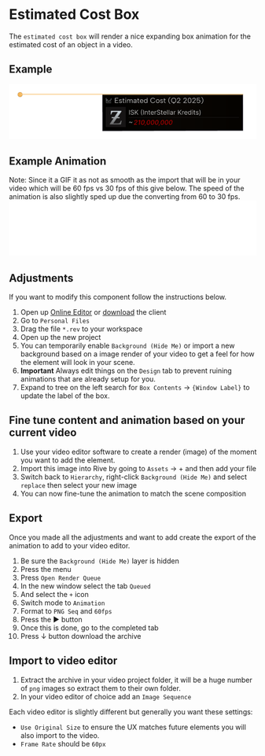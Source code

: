 # Estimated Cost Box
The `estimated cost box` will render a nice expanding box animation for the estimated cost of an object in a video.

## Example 
![example](assets/example.png)

## Example Animation
Note: Since it a GIF it as not as smooth as the import that will be in your video which will be 60 fps vs 30 fps of this give below. The speed of the animation is also slightly sped up due the converting from 60 to 30 fps.
![example](assets/example.gif)

## Adjustments
If you want to modify this component follow the instructions below.
1. Open up [Online Editor](https://editor.rive.app/) or [download](https://rive.app/downloads) the client 
2. Go to `Personal Files`
3. Drag the file `*.rev` to your workspace
4. Open up the new project
5. You can temporarily enable `Background (Hide Me)` or import a new background based on a image render of your video to get a feel for how the element will look in your scene. 
6. **Important** Always edit things on the `Design` tab to prevent ruining animations that are already setup for you.
7. Expand to tree on the left search for `Box Contents` → `{Window Label}` to update the label of the box.

## Fine tune content and animation based on your current video
1. Use your video editor software to create a render (image) of the moment you want to add the element.
2. Import this image into Rive by going to `Assets` → + and then add your file
3. Switch back to `Hierarchy`, right-click `Background (Hide Me)` and select `replace` then select your new image
4. You can now fine-tune the animation to match the scene composition

## Export
Once you made all the adjustments and want to add create the export of the animation to add to your video editor.

1. Be sure the `Background (Hide Me)` layer is hidden
2. Press the menu
3. Press `Open Render Queue`
4. In the new window select the tab `Queued`
5. And select the `+` icon
6. Switch mode to `Animation`
7. Format to `PNG Seq` and `60fps`
8. Press the ▶ button
9. Once this is done, go to the completed tab
10. Press ↓ button download the archive

## Import to video editor

1. Extract the archive in your video project folder, it will be a huge number of `png` images so extract them to their own folder.
2. In your video editor of choice add an `Image Sequence`

Each video editor is slightly different but generally you want these settings:
- `Use Original Size` to ensure the UX matches future elements you will also import to the video. 
- `Frame Rate` should be `60px`
